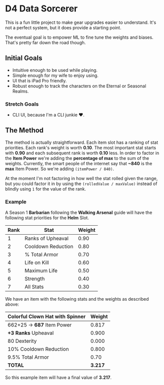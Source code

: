 # D4 Data Sorcerer

This is a fun little project to make gear upgrades easier to understand.  It's not a perfect system,
but it does provide a starting point.

The eventual goal is to empower ML to fine tune the weights and biases.  That's pretty far down the
road though.

## Initial Goals

- Intuitive enough to be used while playing.
- Simple enough for my wife to enjoy using.
- UI that is iPad Pro friendly.
- Robust enough to track the characters on the Eternal or Seasonal Realms.

### Stretch Goals

- CLI UI, because I'm a CLI junkie :heart:.

## The Method

The method is actually straightforward.  Each item slot has a ranking of stat priorities.
Each rank's weight is worth **0.10**.  The most important stat starts with **0.90** and each
subsequent rank is worth **0.10** less.  In order to factor in the **Item Power** we're adding
the __percentage of max__ to the sum of the weights.  Currently, the smart people of the internet
say that **~840** is the __max__ Item Power.  So we're adding `(itemPower / 840)`.

At the moment I'm not factoring in how well the stat rolled given the range, but you could factor
it in by using the `(rolledValue / maxValue)` instead of blindly using `1` for the value of the rank.

### Example

A Season 1 **Barbarian** following the **Walking Arsenal** guide will have the following stat
priorities for the **Helm** Slot.

| Rank | Stat               | Weight |
|------|--------------------|--------|
| 1    | Ranks of Upheaval  | 0.90   |
| 2    | Cooldown Reduction | 0.80   |
| 3    | % Total Armor      | 0.70   |
| 4    | Life on Kill       | 0.60   |
| 5    | Maximum Life       | 0.50   |
| 6    | Strength           | 0.40   |
| 7    | All Stats          | 0.30   |

We have an item with the following stats and the weights as described above:

| Colorful Clown Hat with Spinner  | Weight    |
|----------------------------------|-----------|
| 662+25 &rarr; **687** Item Power | 0.817     |
| **+3 Ranks** Upheaval            | 0.900     |
| 80 Dexterity                     | 0.000     |
| 10% Cooldown Reduction           | 0.800     | 
| 9.5% Total Armor                 | 0.70      |
| **TOTAL**                        | **3.217** |

So this example item will have a final value of **3.217**.
